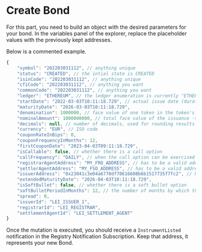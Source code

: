 # Create Bond

For this part, you need to build an object with the desired parameters for your bond.
In the variables panel of the explorer, replace the placeholder values with the previously kept addresses.

Below is a commented example.

```javascript
{
    "symbol": "202203031112", // anything unique
    "status": "CREATED", // the intial state is CREATED
    "isinCode": "202203031112", // anything unique
    "cfiCode": "202203031112", // anything you want
    "commonCode": "202203031112", // anything you want
    "ledger": "ETHEREUM", // the ledger enumeration is currently "ETHEREUM" and "TEZOS"
    "startDate": "2022-03-03T10:11:18.729", // actual issue date (durations for financial computations(coupons, etc.) are counted from this date)
    "maturityDate": "2026-03-03T10:11:18.729",
    "denomination": 1000000, // face value of one token in the token's currency
    "nominalAmount": 1000000000, // total face value of the issuance -> number of issued tokens = nominalAmount / denomination
    "decimals": null, // number of decimals, used for rounding results of computations in the smart contract
    "currency": "EUR", // ISO code
    "couponRateInBips": 0,
    "couponFrequencyInMonths": 12,
    "firstCouponDate": "2023-04-03T09:11:18.729",
    "isCallable": false, // whether there is a call option
    "callFrequency": "DAILY", // when the call option can be exercised
    "registrarAgentAddress": "MY_FRO_ADDRESS", // has to be a valid address (the format depends on the ledger)
    "settlerAgentAddress": "MY_FSO_ADDRESS", // has to be a valid address (the format depends on the ledger)
    "issuerAddress": "0x23041c3e04a6770df70616608b6b1517735f7fc2", // has to be a valid address (the format depends on the ledger)
    "extendedMaturityDate": "2026-04-03T10:11:18.729",
    "isSoftBullet": false, // whether there is a soft bullet option
    "softBulletPeriodInMonths": 12, // the number of months by which the maturity date is postponed in case the soft bullet option is exercised by the issuer
    "spread": 0,
    "issuerId": "LEI_ISSUER_1",
    "registrarId": "LEI_REGISTRAR",
    "settlementAgentId": "LEI_SETTLEMENT_AGENT"
}
```

Once the mutation is executed, you should receive a `InstrumentListed` notification in the Registry Notification Subscription.
Keep that address, it represents your new Bond.

<div class="froBorder" >
    <div class="explorer" id="froCreateBond"></div>
</div>
<script>
const froEndPoint = 'http://localhost:6661/graphql';
const froSubEndPoint = 'ws://localhost:6661/graphql';

ReactDOM.render(
React.createElement(GraphiQL, {
fetcher: GraphiQL.createFetcher({
  url: froEndPoint,
}),
defaultEditorToolsVisibility: true,
query: `mutation CreateBond($bond: CreateBondInput!) {
    createBond(bond: $bond)
}`,
variables: '{ "bond": { "symbol": "202203031112", "status": "CREATED", "isinCode": "202203031112", "cfiCode": "202203031112", "commonCode": "202203031112", "ledger": "ETHEREUM", "startDate": "2022-03-03T10:11:18.729", "maturityDate": "2026-03-03T10:11:18.729", "denomination": 1000000, "nominalAmount": 1000000000, "decimals": null, "currency": "EUR", "couponRateInBips": 0, "couponFrequencyInMonths": 12, "firstCouponDate": "2023-04-03T09:11:18.729", "isCallable": false, "callFrequency": "DAILY", "registrarAgentAddress": "MY_FRO_ADDRESS", "settlerAgentAddress": "MY_FSO_ADDRESS", "issuerAddress": "0x23041c3e04a6770df70616608b6b1517735f7fc2", "extendedMaturityDate": "2026-04-03T10:11:18.729", "isSoftBullet": false, "softBulletPeriodInMonths": 12, "spread": 0, "issuerId": "LEI_ISSUER_1", "registrarId": "LEI_REGISTRAR", "settlementAgentId": "LEI_SETTLEMENT_AGENT" } }',
}),
document.getElementById('froCreateBond'),
);
</script>